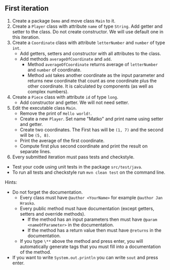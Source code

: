 ## First iteration

1. Create a package `Demo` and move class `Main` to it.
2. Create a `Player` class with attribute `name` of type `String`. Add getter and setter to the class. 
   Do not create constructor. We will use default one in this iteration.
3. Create a `Coordinate` class with attribute `letterNumber` and `number` of type `int`.
   - Add getters, setters and constructor with all attributes to the class.
   - Add methods `averageOfCoordinate` and `add`.
     - Method `averageOfCoordinate` returns average of `letterNumber` and `number` of coordinate.
     - Method `add` takes another coordinate as the input parameter and
       returns new coordinate that count as one coordinate plus the other coordinate.
       It is calculated by components (as well as complex numbers).
4. Create a `Piece` class with attribute `id` of type `long`.
    - Add constructor and getter. We will not need setter.
5. Edit the executable class `Main`.
    - Remove the print of `Hello world!`.
    - Create a new `Player`. Set name "Matko" and print name using setter and getter.
    - Create two coordinates. The First has will be `(1, 7)` and the second will be `(5, 8)`.
    - Print the average of the first coordinate.
    - Compute first plus second coordinate and print the result on separate lines.
6. Every submitted iteration must pass tests and checkstyle.
- Test your code using unit tests in the package `src/test/java`.
- To run all tests and checkstyle run `mvn clean test` on the command line.

Hints:
 - Do not forget the documentation.
   - Every class must have `@author <YourName>` for example `@author Jan Hrasko`.
   - Every public method must have documentation (except getters, setters and override methods).
     - If the method has an input parameters then must have `@param <nameOfParameter>` in the documentation.
     - If the method has a return value then must have `@returns` in the documentation.
   - If you type `\**` above the method and press enter, you will automatically generate tags that 
     you must fill into a documentation of the method.
 - If you want to write `System.out.println` you can write `sout` and press enter.